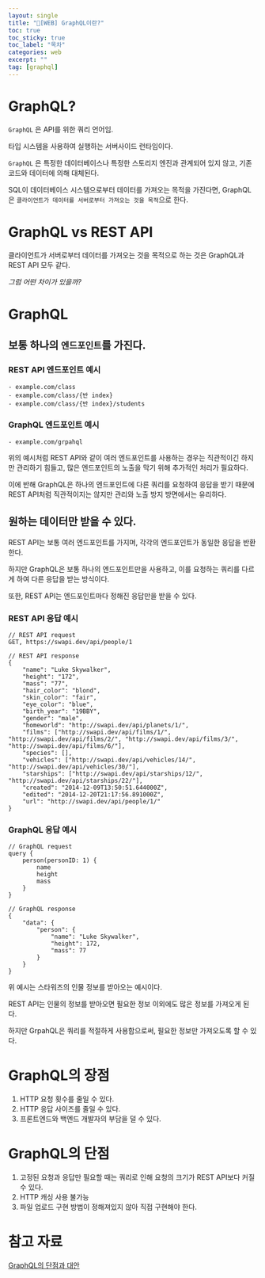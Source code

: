 ```yaml
---
layout: single
title: "📘[WEB] GraphQL이란?"
toc: true
toc_sticky: true
toc_label: "목차"
categories: web
excerpt: ""
tag: [graphql]
---
```


# GraphQL?

`GraphQL` 은 API를 위한 쿼리 언어임.

타입 시스템을 사용하여 실행하는 서버사이드 런타임이다.

`GraphQL` 은 특정한 데이터베이스나 특정한 스토리지 엔진과 관계되어 있지 않고, 기존 코드와 데이터에 의해 대체된다.

SQL이 데이터베이스 시스템으로부터 데이터를 가져오는 목적을 가진다면, GraphQL은 `클라이언트가 데이터를 서버로부터 가져오는 것을 목적`으로 한다.

# GraphQL vs REST API

클라이언트가 서버로부터 데이터를 가져오는 것을 목적으로 하는 것은 GraphQL과 REST API 모두 같다.

*그럼 어떤 차이가 있을까?*

# GraphQL

## 보통 하나의 `엔드포인트`를 가진다.

### REST API 엔드포인트 예시

```
- example.com/class
- example.com/class/{반 index}
- example.com/class/{반 index}/students
```

### GraphQL 엔드포인트 예시

```
- example.com/grpahql
```

위의 예시처럼 REST API와 같이 여러 엔드포인트를 사용하는 경우는 직관적이긴 하지만 관리하기 힘들고, 많은 엔드포인트의 노출을 막기 위해 추가적인 처리가 필요하다.

이에 반해 GraphQL은 하나의 엔드포인트에 다른 쿼리를 요청하여 응답을 받기 때문에 REST API처럼 직관적이지는 않지만 관리와 노출 방지 방면에서는 유리하다.

## 원하는 데이터만 받을 수 있다.

REST API는 보통 여러 엔드포인트를 가지며, 각각의 엔드포인트가 동일한 응답을 반환한다.

하지만 GraphQL은 보통 하나의 엔드포인트만을 사용하고, 이를 요청하는 쿼리를 다르게 하여 다른 응답을 받는 방식이다.

또한, REST API는 엔드포인트마다 정해진 응답만을 받을 수 있다.

### REST API 응답 예시

```
// REST API request
GET, https://swapi.dev/api/people/1

// REST API response
{
    "name": "Luke Skywalker",
    "height": "172",
    "mass": "77",
    "hair_color": "blond",
    "skin_color": "fair",
    "eye_color": "blue",
    "birth_year": "19BBY",
    "gender": "male",
    "homeworld": "http://swapi.dev/api/planets/1/",
    "films": ["http://swapi.dev/api/films/1/", "http://swapi.dev/api/films/2/", "http://swapi.dev/api/films/3/", "http://swapi.dev/api/films/6/"],
    "species": [],
    "vehicles": ["http://swapi.dev/api/vehicles/14/", "http://swapi.dev/api/vehicles/30/"],
    "starships": ["http://swapi.dev/api/starships/12/", "http://swapi.dev/api/starships/22/"],
    "created": "2014-12-09T13:50:51.644000Z",
    "edited": "2014-12-20T21:17:56.891000Z",
    "url": "http://swapi.dev/api/people/1/"
}
```

### GraphQL 응답 예시

```
// GraphQL request
query {
    person(personID: 1) {
        name
        height
        mass
    }
}

// GraphQL response
{
    "data": {
        "person": {
            "name": "Luke Skywalker",
            "height": 172,
            "mass": 77
        }
    }
}
```

위 예시는 스타워즈의 인물 정보를 받아오는 예시이다.

REST API는 인물의 정보를 받아오면 필요한 정보 이외에도 많은 정보를 가져오게 된다.

하지만 GrpahQL은 쿼리를 적절하게 사용함으로써, 필요한 정보만 가져오도록 할 수 있다.

# GraphQL의 장점

1. HTTP 요청 횟수를 줄일 수 있다.
2. HTTP 응답 사이즈를 줄일 수 있다.
3. 프론트엔드와 백엔드 개발자의 부담을 덜 수 있다.

# GraphQL의 단점

1. 고정된 요청과 응답만 필요할 때는 쿼리로 인해 요청의 크기가 REST API보다 커질 수 있다.
2. HTTP 캐싱 사용 불가능
3. 파일 업로드 구현 방법이 정해져있지 않아 직접 구현해야 한다.

# 참고 자료

[GraphQL의 단점과 대안](https://www.bangseongbeom.com/graphql-downsides-alternatives.html)